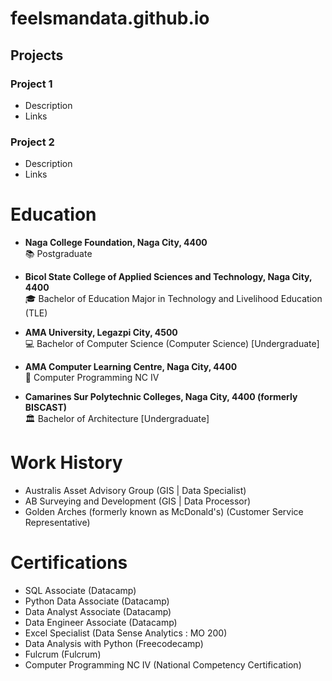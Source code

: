 # feelsmandata.github.io

## Projects
### Project 1 
- Description
- Links

### Project 2
- Description
- Links

# Education
- **Naga College Foundation, Naga City, 4400**  
  📚 Postgraduate

- **Bicol State College of Applied Sciences and Technology, Naga City, 4400**  
  🎓 Bachelor of Education Major in Technology and Livelihood Education (TLE)

- **AMA University, Legazpi City, 4500**  
  💻 Bachelor of Computer Science (Computer Science) [Undergraduate]

- **AMA Computer Learning Centre, Naga City, 4400**  
  🔧 Computer Programming NC IV

- **Camarines Sur Polytechnic Colleges, Naga City, 4400 (formerly BISCAST)**  
  🏛️ Bachelor of Architecture [Undergraduate]



# Work History
- Australis Asset Advisory Group (GIS | Data Specialist)
- AB Surveying and Development (GIS | Data Processor)
- Golden Arches (formerly known as McDonald's) (Customer Service Representative)

# Certifications
- SQL Associate (Datacamp)
- Python Data Associate (Datacamp)
- Data Analyst Associate (Datacamp)
- Data Engineer Associate (Datacamp)
- Excel Specialist (Data Sense Analytics : MO 200)
- Data Analysis with Python (Freecodecamp)
- Fulcrum (Fulcrum)
- Computer Programming NC IV (National Competency Certification)
